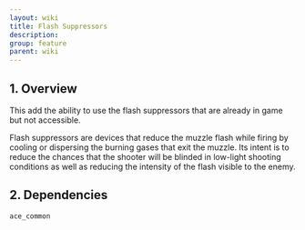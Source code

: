 ```yaml
---
layout: wiki
title: Flash Suppressors
description: 
group: feature
parent: wiki
---
```


## 1. Overview

This add the ability to use the flash suppressors that are already in game but not accessible.

Flash suppressors are devices that reduce the muzzle flash while firing by cooling or dispersing the burning gases that exit the muzzle. Its intent is to reduce the chances that the shooter will be blinded in low-light shooting conditions as well as reducing the intensity of the flash visible to the enemy.

## 2. Dependencies

`ace_common`
